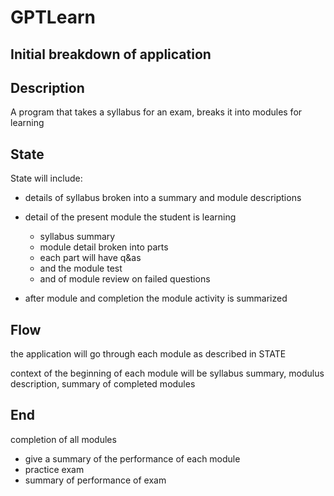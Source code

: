 # GPTLearn

## Initial breakdown of application

## Description 
A program that takes a syllabus for an exam,
breaks it into modules for learning 

## State

State will include:

- details of syllabus broken  into a summary and module descriptions 
- detail of the present module the student is learning 
  - syllabus summary 
  - module detail broken into parts 
  - each part will have q&as 
  - and the module test 
  - and of module review on failed questions 

- after module and completion the module activity is summarized 

## Flow 

the application will go through each module as described in STATE

context of the beginning of each  module will be syllabus summary,  modulus description,  summary of completed modules

## End

completion of all modules 
- give a summary of the performance of each module 
- practice exam 
- summary of performance of exam
